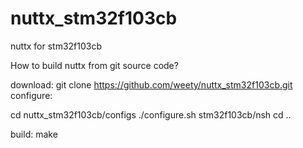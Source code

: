 # nuttx_stm32f103cb
nuttx for stm32f103cb

How to build nuttx from git source code?

download:
git clone https://github.com/weety/nuttx_stm32f103cb.git
configure:

cd nuttx_stm32f103cb/configs
./configure.sh stm32f103cb/nsh
cd ..

build:
make
